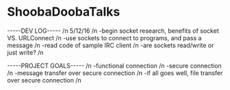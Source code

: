 # ShoobaDoobaTalks 
-----DEV LOG----- /n
5/12/16 /n
-begin socket research, benefits of socket VS. URLConnect /n
-use sockets to connect to programs, and pass a message /n
-read code of sample IRC client /n
-are sockets read/write or just write? /n



-----PROJECT GOALS----- /n
-functional connection /n
-secure connection /n
-message transfer over secure connection /n
-if all goes well, file transfer over secure connection /n
